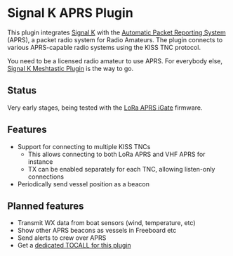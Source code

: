 Signal K APRS Plugin
====================

This plugin integrates [Signal K](https://signalk.org) with the [Automatic Packet Reporting System](https://www.aprs.org) (APRS), a packet radio system for Radio Amateurs. The plugin connects to various APRS-capable radio systems using the KISS TNC protocol.

You need to be a licensed radio amateur to use APRS. For everybody else, [Signal K Meshtastic Plugin](https://github.com/meri-imperiumi/signalk-meshtastic) is the way to go.

## Status

Very early stages, being tested with the [LoRa APRS iGate](https://github.com/richonguzman/LoRa_APRS_iGate) firmware.

## Features

* Support for connecting to multiple KISS TNCs
  - This allows connecting to both LoRa APRS and VHF APRS for instance
  - TX can be enabled separately for each TNC, allowing listen-only connections
* Periodically send vessel position as a beacon

## Planned features

* Transmit WX data from boat sensors (wind, temperature, etc)
* Show other APRS beacons as vessels in Freeboard etc
* Send alerts to crew over APRS
* Get a [dedicated TOCALL for this plugin](https://github.com/aprsorg/aprs-deviceid/issues/244)
